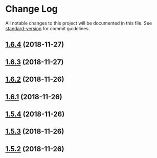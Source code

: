 # Change Log

All notable changes to this project will be documented in this file. See [standard-version](https://github.com/conventional-changelog/standard-version) for commit guidelines.

<a name="1.6.4"></a>
## [1.6.4](https://github.com/trungnghia112/frontend-seed-4/compare/v1.6.3...v1.6.4) (2018-11-27)



<a name="1.6.3"></a>
## [1.6.3](https://github.com/trungnghia112/frontend-seed-4/compare/v1.6.2...v1.6.3) (2018-11-27)



<a name="1.6.2"></a>

## [1.6.2](https://github.com/trungnghia112/frontend-seed-4/compare/v1.6.1...v1.6.2) (2018-11-26)

<a name="1.6.1"></a>

## [1.6.1](https://github.com/trungnghia112/frontend-seed-4/compare/v1.5.4...v1.6.1) (2018-11-26)

<a name="1.5.4"></a>

## [1.5.4](https://github.com/trungnghia112/frontend-seed-4/compare/v1.5.1...v1.5.4) (2018-11-26)

<a name="1.5.3"></a>

## [1.5.3](https://github.com/trungnghia112/frontend-seed-4/compare/v1.5.1...v1.5.3) (2018-11-26)

<a name="1.5.2"></a>

## [1.5.2](https://github.com/trungnghia112/frontend-seed-4/compare/v1.5.1...v1.5.2) (2018-11-26)
